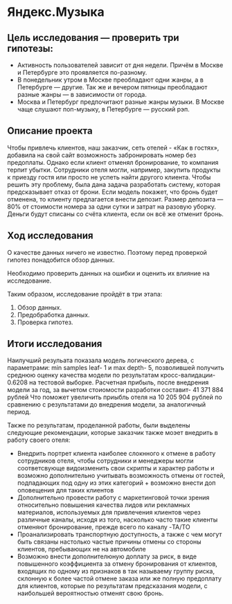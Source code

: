 # Яндекс.Музыка


## Цель исследования — проверить три гипотезы:

- Активность пользователей зависит от дня недели. Причём в Москве и Петербурге это проявляется по-разному.
- В понедельник утром в Москве преобладают одни жанры, а в Петербурге — другие. Так же и вечером пятницы преобладают разные жанры — в зависимости от города.
- Москва и Петербург предпочитают разные жанры музыки. В Москве чаще слушают поп-музыку, в Петербурге — русский рэп.

## Описание проекта
Чтобы привлечь клиентов, наш заказчик, сеть отелей - «Как в гостях», добавила на свой сайт возможность забронировать номер без предоплаты. 
Однако если клиент отменял бронирование, то компания терпит убытки. Сотрудники отеля могли, например, закупить продукты к приезду гостя или просто не успеть найти другого клиента.
Чтобы решить эту проблему, была дана задача разработать систему, которая предсказывает отказ от брони. Если модель покажет, что бронь будет отменена, то клиенту предлагается внести депозит. 
Размер депозита — 80% от стоимости номера за одни сутки и затрат на разовую уборку. Деньги будут списаны со счёта клиента, если он всё же отменит бронь.

## Ход исследования

О качестве данных ничего не известно. Поэтому перед проверкой гипотез понадобится обзор данных.

Необходимо проверить данных на ошибки и оценить их влияние на исследование.

Таким образом, исследование пройдёт в три этапа:

1) Обзор данных.
2) Предобработка данных.
3) Проверка гипотез.

## Итоги исследования

Наилучший резульата показала модель логического дерева, с параметрами: min samples leaf- 1 и max depth- 5, позволившей получить среднюю оценку качества модели по результатам кросс-валидации- 0.6208 на тестовой выборке.
Расчетная прибыль, после внедрения модели за год, за вычетом стоиомости разработки составит- 41 371 884 рублей
Что поможет увеличить приыбль отеля на 10 205 904 рублей по сравнению с результатами до внедрения модели, за аналогичный период.

Также по результатам, проделанной работы, были выделены следующие рекомендации, которые заказчик также моэет внедрить в работу своего отеля:
- Внедрить портрет клиента наиболее слокнного к отмене в работу сотрудников отеля, чтобы сотрудники и менеджеры могли соответсвующе видоизменить свои скрипты и характер работы и возможно дополнительно учитывать возможность отмены от гостей, подпадающих под одну из этих категорий + возможно внести доп оповещения для таких клиентов
- Дополнительно провести работу с маркетинговой точки зрения относительно повышения качества лидов или рекламных материалов, используемых для привлечения клиентов через различные каналы, исходя из того, насколько часто такие клиенты отменяют бронирование, прежде всего по каналу -TA/TO
- Проанализировать транспортную доступность, а также с чем могут быть связаны настолько частые причины отмены со стороны клиентов, пребывающих не на автомобиле
- Возможно внести дополнителюную доплату за риск, в виде повышенного коэффициента за отмену бронирования от клиентов, входящих по одному из признаков в так называему группу риска, склонную к более частой отмене заказа или же полную предоплату для клиентов, которые по результатам предсказания модели, с наибольшей вероятностью отменят свою бронь.
